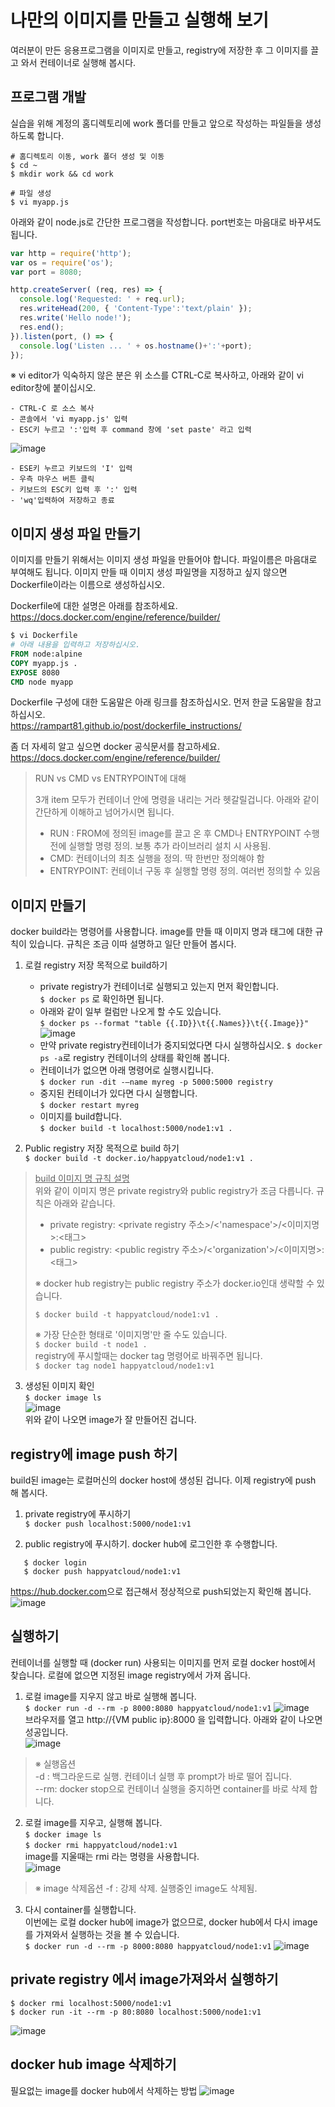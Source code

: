 
# **나만의 이미지를 만들고 실행해 보기**

여러분이 만든 응용프로그램을 이미지로 만들고, registry에 저장한 후 그 이미지를 끌고 와서 컨테이너로 실행해 봅시다. 

## **프로그램 개발**  
실습을 위해 계정의 홈디렉토리에 work 폴더를 만들고 앞으로 작성하는 파일들을 생성하도록 합니다.

```console
# 홈디렉토리 이동, work 폴더 생성 및 이동
$ cd ~
$ mkdir work && cd work

# 파일 생성
$ vi myapp.js
```
  아래와 같이 node.js로 간단한 프로그램을 작성합니다. port번호는 마음대로 바꾸셔도 됩니다. 
```javascript
var http = require('http');
var os = require('os');
var port = 8080;

http.createServer( (req, res) => {
  console.log('Requested: ' + req.url);
  res.writeHead(200, { 'Content-Type':'text/plain' });
  res.write('Hello node!');
  res.end();
}).listen(port, () => {
  console.log('Listen ... ' + os.hostname()+':'+port);
});
```
※ vi editor가 익숙하지 않은 분은 위 소스를 CTRL-C로 복사하고, 아래와 같이 vi editor창에 붙이십시오.
```
- CTRL-C 로 소스 복사
- 콘솔에서 'vi myapp.js' 입력
- ESC키 누르고 ':'입력 후 command 창에 'set paste' 라고 입력
```
 ![image](../uploads/2a73b4a2fb3656bb6d4db98314723748/image.png)
```
- ESE키 누르고 키보드의 'I' 입력
- 우측 마우스 버튼 클릭
- 키보드의 ESC키 입력 후 ':' 입력
- 'wq'입력하여 저장하고 종료 
```

## **이미지 생성 파일 만들기**

이미지를 만들기 위해서는 이미지 생성 파일을 만들어야 합니다. 
파일이름은 마음대로 부여해도 됩니다. 이미지 만들 때 이미지 생성 파일명을 지정하고 싶지 않으면 Dockerfile이라는 이름으로 생성하십시오.

Dockerfile에 대한 설명은 아래를 참조하세요.  
 <https://docs.docker.com/engine/reference/builder/>

```dockerfile
$ vi Dockerfile
# 아래 내용을 입력하고 저장하십시오.
FROM node:alpine
COPY myapp.js .
EXPOSE 8080
CMD node myapp
```
  
 Dockerfile 구성에 대한 도움말은 아래 링크를 참조하십시오.
먼저 한글 도움말을 참고하십시오.  
 <https://rampart81.github.io/post/dockerfile_instructions/>

좀 더 자세히 알고 싶으면 docker 공식문서를 참고하세요.  
<https://docs.docker.com/engine/reference/builder/>

> RUN vs CMD vs ENTRYPOINT에 대해
>
>3개 item 모두가 컨테이너 안에 명령을 내리는 거라 헷갈릴겁니다. 
>아래와 같이 간단하게 이해하고 넘어가시면 됩니다.
>- RUN : FROM에 정의된 image를 끌고 온 후 CMD나 ENTRYPOINT 수행 전에 실행할 명령 정의. 보통 추가 라이브러리 설치 시 사용됨.
>- CMD: 컨테이너의 최초 실행을 정의. 딱 한번만 정의해야 함
>- ENTRYPOINT: 컨테이너 구동 후 실행할 명령 정의. 여러번 정의할 수 있음


## **이미지 만들기**

docker build라는 명령어를 사용합니다. 
image를 만들 때 이미지 명과 태그에 대한 규칙이 있습니다. 
규칙은 조금 이따 설명하고 일단 만들어 봅시다.

1) 로컬 registry 저장 목적으로 build하기
   - private registry가 컨테이너로 실행되고 있는지 먼저 확인합니다.  
`$ docker ps` 로 확인하면 됩니다. 
   - 아래와 같이 일부 컬럼만 나오게 할 수도 있습니다.  
`$ docker ps --format "table {{.ID}}\t{{.Names}}\t{{.Image}}"`    
![image](../uploads/df74a4b1ce6c157292d917530eff479e/image.png)
   - 만약 private registry컨테이너가 중지되었다면 다시 실행하십시오. 
`$ docker ps -a`로 registry 컨테이너의 상태를 확인해 봅니다. 
   - 컨테이너가 없으면 아래 명령어로 실행시킵니다.  
`$ docker run -dit -–name myreg -p 5000:5000 registry`
   - 중지된 컨테이너가 있다면 다시 실행합니다.  
`$ docker restart myreg`
   - 이미지를 build합니다.   
`$ docker build -t localhost:5000/node1:v1 .`  


2) Public registry 저장 목적으로 build 하기    
   `$ docker build -t docker.io/happyatcloud/node1:v1 .`

 >
 > <u>build 이미지 명 규칙 설명</u>  
 >  위와 같이 이미지 명은 private registry와 public registry가 조금 다릅니다. 
 >  규칙은 아래와 같습니다. 
 >  - private registry: <private registry 주소>/<'namespace'>/<이미지명>:<태그>  
 >  - public registry: <public registry 주소>/<'organization'>/<이미지명>:<태그>
>
>   ※ docker hub registry는 public registry 주소가 docker.io인대 생략할 수 있습니다.  
>
>  `$ docker build -t happyatcloud/node1:v1 .`  
>
>   ※ 가장 단순한 형태로 '이미지명'만 줄 수도 있습니다.   
>   `$ docker build -t node1 .`   
>   registry에 푸시할때는 docker tag 명령어로 바꿔주면 됩니다.  
>   `$ docker tag node1 happyatcloud/node1:v1`
  

3) 생성된 이미지 확인  
`$ docker image ls`    
 ![image](../uploads/c4380c05cf8f62631a9f1a8e55567140/image.png)  
 위와 같이 나오면 image가 잘 만들어진 겁니다. 


## **registry에 image push 하기**  

build된 image는 로컬머신의 docker host에 생성된 겁니다.
이제 registry에 push 해 봅시다.  

1) private registry에 푸시하기  
  `$ docker push localhost:5000/node1:v1`  

2) public registry에 푸시하기. docker hub에 로그인한 후 수행합니다.  
  ```console
     $ docker login
     $ docker push happyatcloud/node1:v1
  ```
   <https://hub.docker.com>으로 접근해서 정상적으로 push되었는지 확인해 봅니다.  
    ![image](../uploads/3265921aee8538cacda504e90bcddc66/image.png)
    

## **실행하기**  
컨테이너를 실행할 때 (docker run) 사용되는 이미지를 먼저 로컬 docker host에서 찾습니다. 로컬에 없으면 지정된 image registry에서 가져 옵니다. 

1) 로컬 image를 지우지 않고 바로 실행해 봅니다.  
`$ docker run -d --rm -p 8000:8080 happyatcloud/node1:v1`
   ![image](../uploads/878cf8c03e023ecfa4f978a4668e6eb8/image.png)  
   브라우저를 열고 http://{VM public ip}:8000 을 입력합니다. 
아래와 같이 나오면 성공입니다.  
  ![image](../uploads/e9d90aff5f099e721181226051fa0ecd/image.png)
    
> ※ 실행옵션   
> -d : 백그라운드로 실행. 컨테이너 실행 후 prompt가 바로 떨어 집니다.  
>--rm: docker stop으로 컨테이너 실행을 중지하면 container를 바로 삭제 합니다.  

2) 로컬 image를 지우고, 실행해 봅니다.  
  `$ docker image ls `  
  `$ docker rmi happyatcloud/node1:v1`  
   image를 지울때는 rmi 라는 명령을 사용합니다.  
![image](../uploads/62635a452a416179f376d4b4e240af91/image.png)
> ※ image 삭제옵션
> -f : 강제 삭제. 실행중인 image도 삭제됨. 

3) 다시 container를 실행합니다.  
이번에는 로컬 docker hub에 image가 없으므로, docker hub에서 다시 image를 가져와서 실행하는 것을 볼 수 있습니다.  
`$ docker run -d --rm -p 8000:8080 happyatcloud/node1:v1`
![image](../uploads/052c807ded062f43f5ffcca649136319/image.png)

## **private registry 에서 image가져와서 실행하기**
```console
$ docker rmi localhost:5000/node1:v1
$ docker run -it --rm -p 80:8080 localhost:5000/node1:v1
```
![image](../uploads/21ef9503a6f230c77b916cb182cc3006/image.png)  



## **docker hub image 삭제하기**

필요없는 image를 docker hub에서 삭제하는 방법
![image](img/2019-11-19-15-26-32.png)
